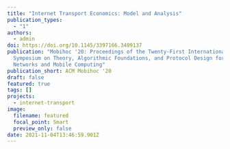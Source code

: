 ```yaml
---
title: "Internet Transport Economics: Model and Analysis"
publication_types:
  - "1"
authors:
  - admin
doi: https://doi.org/10.1145/3397166.3409137
publication: "Mobihoc '20: Proceedings of the Twenty-First International
  Symposium on Theory, Algorithmic Foundations, and Protocol Design for Mobile
  Networks and Mobile Computing"
publication_short: ACM Mobihoc '20
draft: false
featured: true
tags: []
projects:
  - internet-transport
image:
  filename: featured
  focal_point: Smart
  preview_only: false
date: 2021-11-04T13:46:59.901Z
---
```

